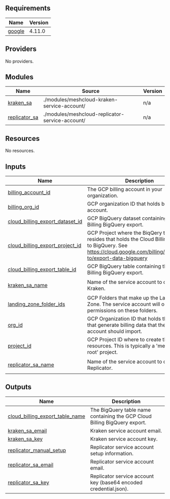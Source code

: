 ## Requirements

| Name | Version |
|------|---------|
| <a name="requirement_google"></a> [google](#requirement\_google) | 4.11.0 |

## Providers

No providers.

## Modules

| Name | Source | Version |
|------|--------|---------|
| <a name="module_kraken_sa"></a> [kraken\_sa](#module\_kraken\_sa) | ./modules/meshcloud-kraken-service-account/ | n/a |
| <a name="module_replicator_sa"></a> [replicator\_sa](#module\_replicator\_sa) | ./modules/meshcloud-replicator-service-account/ | n/a |

## Resources

No resources.

## Inputs

| Name | Description | Type | Default | Required |
|------|-------------|------|---------|:--------:|
| <a name="input_billing_account_id"></a> [billing\_account\_id](#input\_billing\_account\_id) | The GCP billing account in your organization. | `string` | n/a | yes |
| <a name="input_billing_org_id"></a> [billing\_org\_id](#input\_billing\_org\_id) | GCP organization ID that holds billing account. | `string` | n/a | yes |
| <a name="input_cloud_billing_export_dataset_id"></a> [cloud\_billing\_export\_dataset\_id](#input\_cloud\_billing\_export\_dataset\_id) | GCP BigQuery dataset containing the Cloud Billing BigQuery export. | `string` | n/a | yes |
| <a name="input_cloud_billing_export_project_id"></a> [cloud\_billing\_export\_project\_id](#input\_cloud\_billing\_export\_project\_id) | GCP Project where the BiqQery table resides that holds the Cloud Billing export to BigQuery. See https://cloud.google.com/billing/docs/how-to/export-data-bigquery | `string` | n/a | yes |
| <a name="input_cloud_billing_export_table_id"></a> [cloud\_billing\_export\_table\_id](#input\_cloud\_billing\_export\_table\_id) | GCP BigQuery table containing the Cloud Billing BigQuery export. | `string` | n/a | yes |
| <a name="input_kraken_sa_name"></a> [kraken\_sa\_name](#input\_kraken\_sa\_name) | Name of the service account to create for Kraken. | `string` | `"mesh-kraken-service-tf"` | no |
| <a name="input_landing_zone_folder_ids"></a> [landing\_zone\_folder\_ids](#input\_landing\_zone\_folder\_ids) | GCP Folders that make up the Landing Zone. The service account will only receive permissions on these folders. | `list(string)` | n/a | yes |
| <a name="input_org_id"></a> [org\_id](#input\_org\_id) | GCP Organization ID that holds the projects that generate billing data that the service account should import. | `string` | n/a | yes |
| <a name="input_project_id"></a> [project\_id](#input\_project\_id) | GCP Project ID where to create the resources. This is typically a 'meshstack-root' project. | `string` | n/a | yes |
| <a name="input_replicator_sa_name"></a> [replicator\_sa\_name](#input\_replicator\_sa\_name) | Name of the service account to create for Replicator. | `string` | `"mesh-replicator-service-tf"` | no |

## Outputs

| Name | Description |
|------|-------------|
| <a name="output_cloud_billing_export_table_name"></a> [cloud\_billing\_export\_table\_name](#output\_cloud\_billing\_export\_table\_name) | The BigQuery table name containing the GCP Cloud Billing BigQuery export. |
| <a name="output_kraken_sa_email"></a> [kraken\_sa\_email](#output\_kraken\_sa\_email) | Kraken service account email. |
| <a name="output_kraken_sa_key"></a> [kraken\_sa\_key](#output\_kraken\_sa\_key) | Kraken service account key. |
| <a name="output_replicator_manual_setup"></a> [replicator\_manual\_setup](#output\_replicator\_manual\_setup) | Replicator service account setup information. |
| <a name="output_replicator_sa_email"></a> [replicator\_sa\_email](#output\_replicator\_sa\_email) | Replicator service account email. |
| <a name="output_replicator_sa_key"></a> [replicator\_sa\_key](#output\_replicator\_sa\_key) | Replicator service account key (base64 encoded credential.json). |
